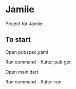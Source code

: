 # Jamiie

Project for Jamiie

## To start

Open pubspec.yaml

Run command - flutter pub get

Open main.dart

Run command - flutter run
